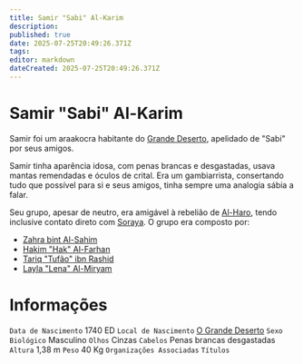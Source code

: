 ```yaml
---
title: Samir "Sabi" Al-Karim
description: 
published: true
date: 2025-07-25T20:49:26.371Z
tags: 
editor: markdown
dateCreated: 2025-07-25T20:49:26.371Z
---
```


# Samir "Sabi" Al-Karim
Samir foi um araakocra habitante do [Grande Deserto](/lugares/plano-material/drafeon/sudeste-de-drafeon/o-grande-deserto), apelidado de "Sabi" por seus amigos.

Samir tinha aparência idosa, com penas brancas e desgastadas, usava mantas remendadas e óculos de crital. Era um gambiarrista, consertando tudo que possível para si e seus amigos, tinha sempre uma analogia sábia a falar.

Seu grupo, apesar de neutro, era amigável à rebelião de [Al-Haro](/individuos/al-haro), tendo inclusive contato direto com [Soraya](/individuos/al-haro). O grupo era composto por:
- [Zahra bint Al-Sahim](/individuos/zahra-bint-al-sahim)
- [Hakim "Hak" Al-Farhan](/individuos/hakim-al-farhan)
- [Tariq "Tufão" ibn Rashid](/individuos/tariq-ibn-rashid)
- [Layla "Lena" Al-Miryam](/individuos/layla-al-miryam)

# Informações
`Data de Nascimento` 1740 ED
`Local de Nascimento` [O Grande Deserto](/lugares/plano-material/drafeon/sudeste-de-drafeon/o-grande-deserto)
`Sexo Biológico` Masculino
`Olhos` Cinzas
`Cabelos` Penas brancas desgastadas
`Altura` 1,38 m
`Peso` 40 Kg
`Organizações Associadas` 
`Títulos` 